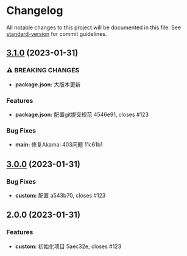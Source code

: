 # Changelog

All notable changes to this project will be documented in this file. See [standard-version](https://github.com/conventional-changelog/standard-version) for commit guidelines.

## [3.1.0](///compare/v3.0.0...v3.1.0) (2023-01-31)


### ⚠ BREAKING CHANGES

* **package.json:** 大版本更新

### Features

* **package.json:** 配置git提交规范 4546e91, closes #123


### Bug Fixes

* **main:** 修复Akamai 403问题 11c61b1

## [3.0.0](///compare/v2.0.0...v3.0.0) (2023-01-31)


### Bug Fixes

* **custom:** 配置 a543b70, closes #123

## 2.0.0 (2023-01-31)


### Features

* **custom:** 初始化项目 5aec32e, closes #123
